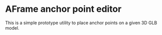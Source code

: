 # AFrame anchor point editor

This is a simple prototype utility to place anchor points on a given 3D GLB model.
